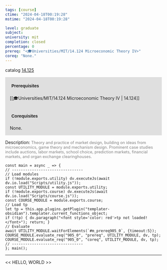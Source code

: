 ```yaml
---
tags: [course]
ctime: "2024-04-18T00:19:28"
mstime: "2024-04-18T00:19:28"

level: graduate
subject: 
university: mit
completion: closed
percentage: 0
prereq: "<🎓Universities/MIT/14.124 Microeconomic Theory IV>"
coreq: "None."
---
```


catalog [14.125](http://student.mit.edu/catalog/m14a.html#14.125)

<span style="display: block; padding: 15px; background-color: rgb(100, 100, 100, 0.2);"><font id="m_prereq905_0" style="display: block; font-family: Arial, sans-serif; font-weight: bold; padding: 5px">Prerequisites</font><br><span id="prereq905_0">[[🎓Universities/MIT/14.124 Microeconomic Theory IV | 14.124]]</span></span>
<span style="display: block; padding: 15px; background-color: rgb(100, 100, 100, 0.2);"><font id="m_coreq905_0" style="display: block; font-family: Arial, sans-serif; font-weight: bold; padding: 5px">Corequisites</font><br><span id="coreq905_0">None.</span></span>

<font style="">Description:</font>
<font style="color: grey; font-size: 0.8rem;">Theory and practice of market design, building on ideas from microeconomics, game theory and mechanism design.  Prominent case studies include auctions, labor markets, school choice, prediction markets, financial markets, and organ exchange clearinghouses.</font>

```dataviewjs
const main = async _ => {
// --------------------------------
// Load modules
if (!module.exports.utility) dv.executeJs(await dv.io.load("Scripts/utility.js"));
const UTILITY_MODULE = module.exports.utility;
if (!module.exports.course) dv.executeJs(await dv.io.load("Scripts/course.js"));
const COURSE_MODULE = module.exports.course;
// Load tp
let tp = this.app.plugins.getPlugin("templater-obsidian").templater.current_functions_object;
if (!tp) { dv.paragraph("<font style='color: red'>tp not loaded!</font>"); return; }
// Evaluate
await UTILITY_MODULE.waitForElements(`#m_prereq905_0`, {timeout:5});
COURSE_MODULE.evaluate_req("905_0", "prereq", UTILITY_MODULE, dv, tp);
COURSE_MODULE.evaluate_req("905_0", "coreq", UTILITY_MODULE, dv, tp);
// --------------------------------
}; main();
```

---

<< HELLO, WORLD >>
